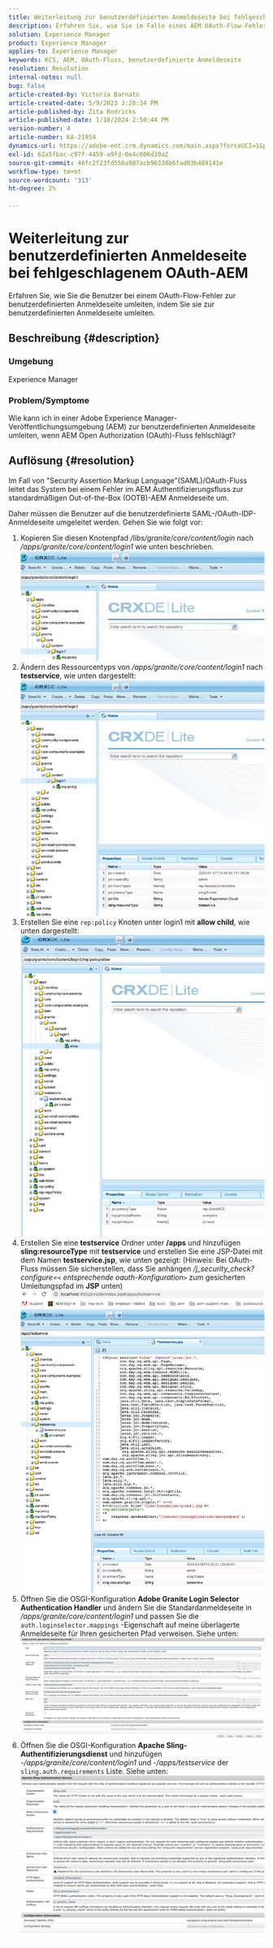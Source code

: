 ```yaml
---
title: Weiterleitung zur benutzerdefinierten Anmeldeseite bei fehlgeschlagenem OAuth-AEM
description: Erfahren Sie, wie Sie im Falle eines AEM OAuth-Flow-Fehlers zur benutzerdefinierten Anmeldeseite umleiten.
solution: Experience Manager
product: Experience Manager
applies-to: Experience Manager
keywords: KCS, AEM, OAuth-Fluss, benutzerdefinierte Anmeldeseite
resolution: Resolution
internal-notes: null
bug: false
article-created-by: Victoria Barnato
article-created-date: 5/9/2023 3:20:34 PM
article-published-by: Zita Rodricks
article-published-date: 1/18/2024 2:50:44 PM
version-number: 4
article-number: KA-21954
dynamics-url: https://adobe-ent.crm.dynamics.com/main.aspx?forceUCI=1&pagetype=entityrecord&etn=knowledgearticle&id=08a22b08-7dee-ed11-8849-6045bd0065b6
exl-id: 62a5fbac-c97f-4459-a9fd-0e4c806d39a2
source-git-commit: 46fc2f23fd556a987acb96338b6fad03b489141e
workflow-type: tm+mt
source-wordcount: '313'
ht-degree: 2%

---
```


# Weiterleitung zur benutzerdefinierten Anmeldeseite bei fehlgeschlagenem OAuth-AEM


Erfahren Sie, wie Sie die Benutzer bei einem OAuth-Flow-Fehler zur benutzerdefinierten Anmeldeseite umleiten, indem Sie sie zur benutzerdefinierten Anmeldeseite umleiten.

## Beschreibung {#description}


### <b>Umgebung</b>

Experience Manager



### <b>Problem/Symptome</b>

Wie kann ich in einer Adobe Experience Manager-Veröffentlichungsumgebung (AEM) zur benutzerdefinierten Anmeldeseite umleiten, wenn AEM Open Authorization (OAuth)-Fluss fehlschlägt?


## Auflösung {#resolution}


Im Fall von &quot;Security Assertion Markup Language&quot;(SAML)/OAuth-Fluss leitet das System bei einem Fehler im AEM Authentifizierungsfluss zur standardmäßigen Out-of-the-Box (OOTB)-AEM Anmeldeseite um.

Daher müssen die Benutzer auf die benutzerdefinierte SAML-/OAuth-IDP-Anmeldeseite umgeleitet werden. Gehen Sie wie folgt vor:

1. Kopieren Sie diesen Knotenpfad */libs/granite/core/content/login* nach */apps/granite/core/content/login1* wie unten beschrieben.![](assets/704db5a9-53eb-ed11-a7c6-6045bd006e5a.png)
2. Ändern des Ressourcentyps von */apps/granite/core/content/login1* nach <b>testservice</b>, wie unten dargestellt:![](assets/25e0ebb5-ede4-ed11-a7c7-6045bd006a22.png)
3. Erstellen Sie eine `rep:policy` Knoten unter login1 mit <b>allow child</b>, wie unten dargestellt:![](assets/cc0347ce-ede4-ed11-a7c7-6045bd006a22.png)
4. Erstellen Sie eine <b>testservice</b> Ordner unter <b>/apps</b> und hinzufügen <b>sling:resourceType</b> mit <b>testservice</b> und erstellen Sie eine JSP-Datei mit dem Namen <b>testservice.jsp</b>, wie unten gezeigt: (Hinweis: Bei OAuth-Fluss müssen Sie sicherstellen, dass Sie anhängen */j_security_check?configure=`<` entsprechende oauth-Konfiguration`>`* zum gesicherten Umleitungspfad im <b>JSP</b> unten)![](assets/aec657e1-ede4-ed11-a7c7-6045bd006a22.png)
5. Öffnen Sie die OSGI-Konfiguration <b>Adobe Granite Login Selector Authentication Handler</b> und ändern Sie die Standardanmeldeseite in */apps/granite/core/content/login1* und passen Sie die `auth.loginselector.mappings` -Eigenschaft auf meine überlagerte Anmeldeseite für Ihren gesicherten Pfad verweisen. Siehe unten:![](assets/b45869f6-ede4-ed11-a7c7-6045bd006a22.png)
6. Öffnen Sie die OSGI-Konfiguration <b>Apache Sling-Authentifizierungsdienst</b> und hinzufügen *-/apps/granite/core/content/login1* und *-/apps/testservice* der `sling.auth.requirements` Liste. Siehe unten:![](assets/494fad08-eee4-ed11-a7c7-6045bd006a22.png)
